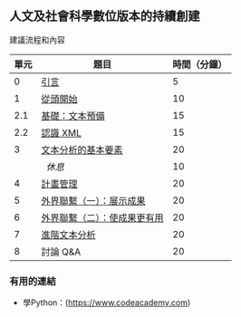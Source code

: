 ## 人文及社會科學數位版本的持續創建

建議流程和內容

單元 | 題目 | 時間（分鐘）|
---- | ---- | ----------- |
 0 | [引言](topic0-intro/intro.md) |  5 |   
 1 | [從頭開始](topic1-planning/planning.md) |  10 |
 2.1 | [基礎：文本預備](topic2-text/text-prep.md)  |  15 |
 2.2 | [認識 XML](topic2-text/text-prep.md)  |  15 |
 3 | [文本分析的基本要素](topic3-analysis/analysis.md)  |  20 |
 &nbsp; | &nbsp;&nbsp;*休息*  |  10 |
 4 | [計畫管理](topic4-management/management.md)  |  20 |
 5 | [外界聯繫（一）：展示成果](topic5-visualization/visualization.md)  |  20 |
 6 | [外界聯繫（二）：使成果更有用](topic6-external/external.md)  |  20 |
 7 | [進階文本分析](topic7-advanced/advanced.md) |  20 |
 8 | 討論 Q&A |  20 |


### 有用的連結
* 學Python：(https://www.codeacademy.com)
